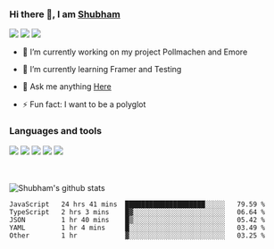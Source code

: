 ### Hi there 👋, I am <a href="https://shubhski.dev/" target="_blank">Shubham</a>

<a href="https://twitter.com/shubhski" target="_blank"><img src="https://img.icons8.com/color/48/000000/twitter.png"/></a>
<a href="https://www.linkedin.com/in/shubhski/" target="_blank"><img src="https://img.icons8.com/fluent/48/000000/linkedin.png"/></a>
<a href="mailto:shubham88ingh@gmail.com"><img src="https://img.icons8.com/ios/48/000000/important-mail.png"/></a>

- 🔭 I’m currently working on  my project Pollmachen and Emore
- 🌱 I’m currently learning Framer and Testing 

- 💬 Ask me anything [Here](https://github.com/shubhsk88/shubhsk88/issues)
- ⚡ Fun fact: I want to be a polyglot 

### Languages and tools


<div>
<img src="https://img.icons8.com/plasticine/48/000000/react.png"/>
<img src="https://img.icons8.com/color/48/000000/graphql.png"/>
<img src="https://img.icons8.com/color/48/000000/javascript.png"/>
<img src="https://img.icons8.com/color/48/000000/mongodb.png"/>
<img src="https://img.icons8.com/color/48/000000/nodejs.png"/>
</div>
<br/>
<br/>


![Shubham's github stats](https://github-readme-stats.vercel.app/api?username=shubhsk88&count_private=true&theme=theme=radical)
<!--START_SECTION:waka-->
```text
JavaScript   24 hrs 41 mins  ████████████████████░░░░░   79.59 % 
TypeScript   2 hrs 3 mins    █▓░░░░░░░░░░░░░░░░░░░░░░░   06.64 % 
JSON         1 hr 40 mins    █▒░░░░░░░░░░░░░░░░░░░░░░░   05.42 % 
YAML         1 hr 4 mins     █░░░░░░░░░░░░░░░░░░░░░░░░   03.49 % 
Other        1 hr            ▓░░░░░░░░░░░░░░░░░░░░░░░░   03.25 % 
```
<!--END_SECTION:waka-->

